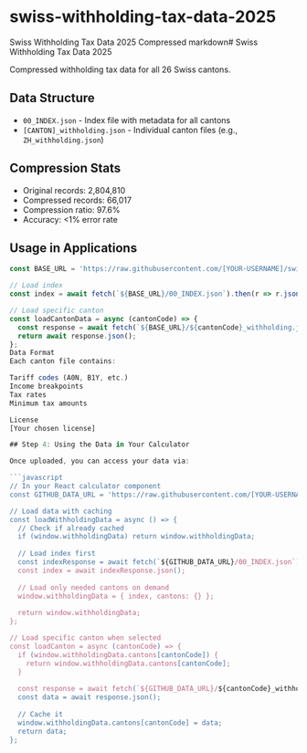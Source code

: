 # swiss-withholding-tax-data-2025
Swiss Withholding Tax Data 2025 Compressed
markdown# Swiss Withholding Tax Data 2025

Compressed withholding tax data for all 26 Swiss cantons.

## Data Structure

- `00_INDEX.json` - Index file with metadata for all cantons
- `[CANTON]_withholding.json` - Individual canton files (e.g., `ZH_withholding.json`)

## Compression Stats

- Original records: 2,804,810
- Compressed records: 66,017
- Compression ratio: 97.6%
- Accuracy: <1% error rate

## Usage in Applications

```javascript
const BASE_URL = 'https://raw.githubusercontent.com/[YOUR-USERNAME]/swiss-withholding-tax-data-2025/main';

// Load index
const index = await fetch(`${BASE_URL}/00_INDEX.json`).then(r => r.json());

// Load specific canton
const loadCantonData = async (cantonCode) => {
  const response = await fetch(`${BASE_URL}/${cantonCode}_withholding.json`);
  return await response.json();
};
Data Format
Each canton file contains:

Tariff codes (A0N, B1Y, etc.)
Income breakpoints
Tax rates
Minimum tax amounts

License
[Your chosen license]

## Step 4: Using the Data in Your Calculator

Once uploaded, you can access your data via:

```javascript
// In your React calculator component
const GITHUB_DATA_URL = 'https://raw.githubusercontent.com/[YOUR-USERNAME]/swiss-withholding-tax-data-2025/main';

// Load data with caching
const loadWithholdingData = async () => {
  // Check if already cached
  if (window.withholdingData) return window.withholdingData;
  
  // Load index first
  const indexResponse = await fetch(`${GITHUB_DATA_URL}/00_INDEX.json`);
  const index = await indexResponse.json();
  
  // Load only needed cantons on demand
  window.withholdingData = { index, cantons: {} };
  
  return window.withholdingData;
};

// Load specific canton when selected
const loadCanton = async (cantonCode) => {
  if (window.withholdingData.cantons[cantonCode]) {
    return window.withholdingData.cantons[cantonCode];
  }
  
  const response = await fetch(`${GITHUB_DATA_URL}/${cantonCode}_withholding.json`);
  const data = await response.json();
  
  // Cache it
  window.withholdingData.cantons[cantonCode] = data;
  return data;
};

